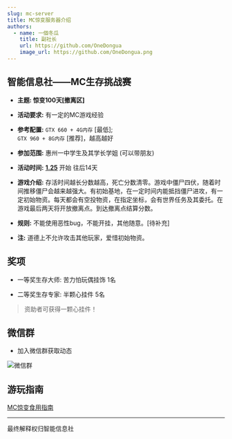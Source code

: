 ```yaml
---
slug: mc-server
title: MC惊变服务器介绍
authors:
  - name: 一個冬瓜
    title: 副社长
    url: https://github.com/OneDongua
    image_url: https://github.com/OneDongua.png
---
```


## 智能信息社——MC生存挑战赛

- **主题: 惊变100天[撤离区]**

- **活动要求:** 有一定的MC游戏经验

- **参考配置:** `GTX 660 + 4G内存` [最低];  
`GTX 960 + 8G内存` [推荐]，越高越好

- **参加范围:** 惠州一中学生及其学长学姐 (可以带朋友)

- **活动时间:** <u>**1.25**</u> 开始 往后14天

- **游戏介绍:** 存活时间越长分数越高，死亡分数清零。游戏中僵尸四伏，随着时间推移僵尸会越来越强大。有初始基地，在一定时间内能抵挡僵尸进攻，有一定初始物资。每天都会有空投物资，在指定坐标，会有世界任务及其委托。在游戏最后两天将开放撤离点。到达撤离点结算分数。

- **规则:** 不能使用恶性bug，不能开挂，其他随意。[待补充]

- **注:** 道德上不允许攻击其他玩家，爱惜初始物资。

## 奖项

- 一等奖生存大师: 苦力怕玩偶挂饰 1名

- 二等奖生存专家: 半颗心挂件 5名

> 资助者可获得一颗心挂件！

## 微信群

- 加入微信群获取动态

![微信群](/img/mc_server_wx.jpg)

## 游玩指南
[MC惊变食用指南](./2025-1-24-MC惊变食用指南.md)

---

最终解释权归智能信息社